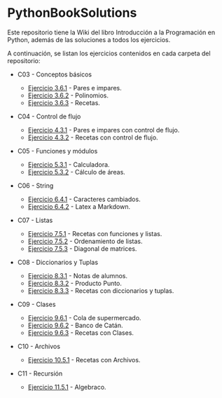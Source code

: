 # PythonBookSolutions

Este repositorio tiene la Wiki del libro Introducción a la Programación en Python, además de las soluciones a todos los ejercicios.

A continuación, se listan los ejercicios contenidos en cada carpeta del repositorio:

- C03 - Conceptos básicos
    - [Ejercicio 3.6.1](https://github.com/alanezz/PythonBookSolutions/blob/master/C03%20-%20Conceptos%20b%C3%A1sicos/3.6.1%20-%20Pares%20e%20impares.ipynb) - Pares e impares.
    - [Ejercicio 3.6.2](https://github.com/alanezz/PythonBookSolutions/blob/master/C03%20-%20Conceptos%20b%C3%A1sicos/3.6.2%20-%20Polinomios.ipynb) - Polinomios.
    - [Ejercicio 3.6.3](https://github.com/alanezz/PythonBookSolutions/blob/master/C03%20-%20Conceptos%20b%C3%A1sicos/3.6.3%20-%20Recetas.ipynb) - Recetas.

- C04 - Control de flujo
    - [Ejercicio 4.3.1](https://github.com/alanezz/PythonBookSolutions/blob/master/C04%20-%20Control%20de%20flujo/4.3.1%20-%20Pares%20e%20impares.ipynb) - Pares e impares con control de flujo.
    - [Ejercicio 4.3.2](https://github.com/alanezz/PythonBookSolutions/blob/master/C04%20-%20Control%20de%20flujo/4.3.2%20-%20Recetas.ipynb) - Recetas con control de flujo.

- C05 - Funciones y módulos
    - [Ejercicio 5.3.1](https://github.com/alanezz/PythonBookSolutions/blob/master/C05%20-%20Funciones%20y%20M%C3%B3dulos/5.3.1%20-%20Calculadora.ipynb) - Calculadora.
    - [Ejercicio 5.3.2](https://github.com/alanezz/PythonBookSolutions/blob/master/C05%20-%20Funciones%20y%20M%C3%B3dulos/5.3.2%20-%20C%C3%A1lculo%20de%20%C3%A1reas.ipynb) - Cálculo de áreas.

- C06 - String
    - [Ejercicio 6.4.1](https://github.com/alanezz/PythonBookSolutions/blob/master/C06%20-%20String/6.4.1%20-%20Caracteres%20cambiados.ipynb) - Caracteres cambiados. 
    - [Ejercicio 6.4.2](https://github.com/alanezz/PythonBookSolutions/blob/master/C06%20-%20String/6.4.2%20-%20Latex%20a%20Markdown.ipynb) - Latex a Markdown.

- C07 - Listas
    - [Ejercicio 7.5.1](https://github.com/alanezz/PythonBookSolutions/blob/master/C07%20-%20Listas/7.5.1%20-%20Recetas%20con%20listas%20y%20funciones.ipynb) - Recetas con funciones y listas.
    - [Ejercicio 7.5.2](https://github.com/alanezz/PythonBookSolutions/blob/master/C07%20-%20Listas/7.5.2%20-%20Ordenamiento%20de%20listas.ipynb) - Ordenamiento de listas.
    - [Ejercicio 7.5.3](https://github.com/alanezz/PythonBookSolutions/blob/master/C07%20-%20Listas/7.5.3%20-%20Diagonal%20de%20matrices.ipynb) - Diagonal de matrices.

- C08 - Diccionarios y Tuplas
    - [Ejercicio 8.3.1](https://github.com/alanezz/PythonBookSolutions/blob/master/C08%20-%20Diccionarios%20y%20Tuplas/8.3.1%20-%20Notas%20de%20alumnos.ipynb) - Notas de alumnos.
    - [Ejercicio 8.3.2](https://github.com/alanezz/PythonBookSolutions/blob/master/C08%20-%20Diccionarios%20y%20Tuplas/8.3.2%20-%20Producto%20Punto.ipynb) - Producto Punto.
    - [Ejercicio 8.3.3](https://github.com/alanezz/PythonBookSolutions/blob/master/C08%20-%20Diccionarios%20y%20Tuplas/8.3.3%20-%20Recetas%20con%20diccionarios%20y%20tuplas.ipynb) - Recetas con diccionarios y tuplas.

- C09 - Clases
    - [Ejercicio 9.6.1](https://github.com/alanezz/PythonBookSolutions/blob/master/C09%20-%20Clases/9.6.1%20-%20Cola%20de%20supermercado.ipynb) - Cola de supermercado.
    - [Ejercicio 9.6.2](https://github.com/alanezz/PythonBookSolutions/blob/master/C09%20-%20Clases/9.6.2%20-%20Banco%20de%20Cat%C3%A1n.ipynb) - Banco de Catán.
    - [Ejercicio 9.6.3](https://github.com/alanezz/PythonBookSolutions/blob/master/C09%20-%20Clases/9.6.3%20-%20Recetas%20con%20Clases.ipynb) - Recetas con Clases.

- C10 - Archivos
    - [Ejercicio 10.5.1](https://github.com/alanezz/PythonBookSolutions/blob/master/C10%20-%20Archivos/10.5.1%20-%20Recetas%20con%20Archivos.ipynb) - Recetas con Archivos.

- C11 - Recursión
    - [Ejercicio 11.5.1](https://github.com/alanezz/PythonBookSolutions/blob/master/C11%20-%20Recursi%C3%B3n/11.5.1%20-%20Algebraco.ipynb) - Algebraco.